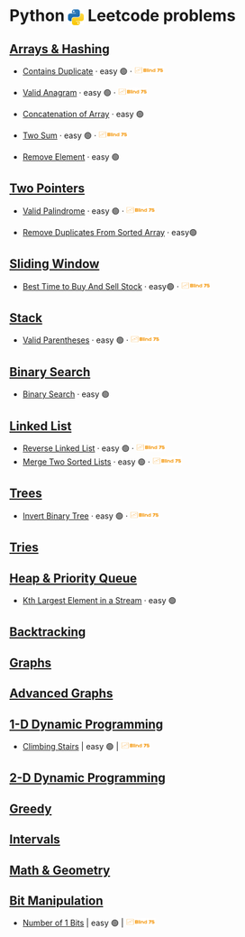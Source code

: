 # Python <img src="../assets/pythonLogo.png" alt="Python logo" style="height: 1em; vertical-align: sub;"> Leetcode problems

## [Arrays & Hashing](01_arraysAndHashing/README.md)
- [Contains Duplicate](01_arraysAndHashing/0217_containsDuplicate.ipynb)
  · easy 🟢
  · [<img src="../assets/blind75Logo.png" style="height: 1em;">](../blind75.md)

- [Valid Anagram](01_arraysAndHashing/0242_validAnagram.ipynb)
  · easy 🟢
  · [<img src="../assets/blind75Logo.png" style="height: 1em;">](../blind75.md)

- [Concatenation of Array](01_arraysAndHashing/1929_concatenationofArray.ipynb)
  · easy 🟢

- [Two Sum](01_arraysAndHashing/0001_twoSum.ipynb)
  · easy 🟢
  · [<img src="../assets/blind75Logo.png" style="height: 1em;">](../blind75.md)

- [Remove Element](01_arraysAndHashing/0027_removeElement.ipynb)
  · easy 🟢

## [Two Pointers](02_twoPointers/README.md)
- [Valid Palindrome](02_twoPointers/0125_validPalindrome.ipynb)
  · easy 🟢
  · [<img src="../assets/blind75Logo.png" style="height: 1em;">](../blind75.md)

- [Remove Duplicates From Sorted Array](02_twoPointers/0026_removeDuplicatesFromSortedArray.ipynb)
  · easy🟢

## [Sliding Window](03_slidingWindow/README.md)
- [Best Time to Buy And Sell Stock](03_slidingWindow/0121_bestTimetoBuyAndSellStock.ipynb)
  · easy🟢 
  · [<img src="../assets/blind75Logo.png" style="height: 1em;">](../blind75.md)

## [Stack](04_stack/README.md)
- [Valid Parentheses](04_stack/0020_validParentheses.ipynb)
  · easy 🟢
  · [<img src="../assets/blind75Logo.png" style="height: 1em;">](../blind75.md)

## [Binary Search](05_binarySearch/README.md)
- [Binary Search](05_binarySearch/0704_binarySearch.ipynb)
  · easy 🟢

## [Linked List](06_linkedList/README.md)
- [Reverse Linked List](06_linkedList/0206_reverseLinkedList.ipynb)
  · easy 🟢 
  · [<img src="../assets/blind75Logo.png" style="height: 1em;">](../blind75.md)
- [Merge Two Sorted Lists](06_linkedList/0021_mergeTwoSortedLists.ipynb)
  · easy 🟢 
  · [<img src="../assets/blind75Logo.png" style="height: 1em;">](../blind75.md)

## [Trees](07_trees/README.md) 
- [Invert Binary Tree](07_trees/0226_invertBinaryTree.ipynb)
  · easy 🟢 
  · [<img src="../assets/blind75Logo.png" style="height: 1em;">](../blind75.md)

## [Tries](08_tries/README.md)

## [Heap & Priority Queue](09_heapAndPriorityQueue/README.md)
- [Kth Largest Element in a Stream](09_heapAndPriorityQueue/0703_kthLargestElementInAStream.ipynb)
  · easy 🟢 

## [Backtracking](10_backtracking/README.md) 

## [Graphs](11_graphs/README.md)

## [Advanced Graphs](12_advancedGraphs/README.md) 

## [1-D Dynamic Programming](13_oneDimDP/README.md)
- [Climbing Stairs](13_oneDimDP/0070_climbingStairs.ipynb)
  | easy 🟢 
  | [<img src="../assets/blind75Logo.png" style="height: 1em;">](../blind75.md)

## [2-D Dynamic Programming](14_twoDimDP/README.md)

## [Greedy](15_greedy/README.md)

## [Intervals](16_intervals/README.md)

## [Math & Geometry](17_mathAndGeometry/README.md) 

## [Bit Manipulation](18_bitManipulation/README.md)
- [Number of 1 Bits](18_bitManipulation/0191_numberOf1Bits.ipynb)
  | easy 🟢 
  | [<img src="assets/blind75Logo.png" style="height: 1em;">](blind75.md)
